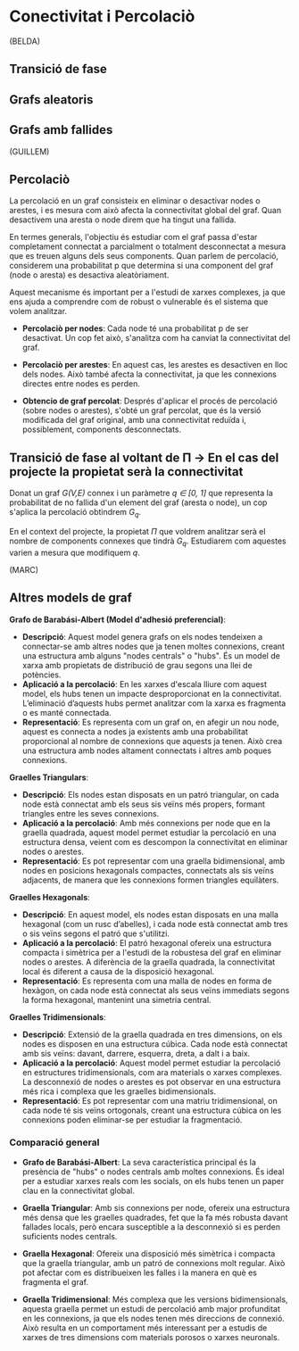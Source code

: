 # Conectivitat i Percolaciò

(BELDA)

## Transició de fase

## Grafs aleatoris

## Grafs amb fallides

(GUILLEM)

## Percolaciò

La percolació en un graf consisteix en eliminar o desactivar nodes o arestes, i es mesura com això afecta la connectivitat global del graf. Quan desactivem una aresta o node direm que ha tingut una fallida.

En termes generals, l'objectiu és estudiar com el graf passa d'estar completament connectat a parcialment o totalment desconnectat a mesura que es treuen alguns dels seus components. Quan parlem de percolació, considerem una probabilitat p que determina si una component del graf (node o aresta) es desactiva aleatòriament.

Aquest mecanisme és important per a l'estudi de xarxes complexes, ja que ens ajuda a comprendre com de robust o vulnerable és el sistema que volem analitzar.

* **Percolaciò per nodes**: Cada node té una probabilitat p de ser desactivat. Un cop fet això, s'analitza com ha canviat la connectivitat del graf.

* **Percolaciò per arestes**: En aquest cas, les arestes es desactiven en lloc dels nodes. Això també afecta la connectivitat, ja que les connexions directes entre nodes es perden.

* **Obtencio de graf percolat**: Després d'aplicar el procés de percolació (sobre nodes o arestes), s'obté un graf percolat, que és la versió modificada del graf original, amb una connectivitat reduïda i, possiblement, components desconnectats.

## Transició de fase al voltant de Π → En el cas del projecte la propietat serà la connectivitat

Donat un graf _G(V,E)_ connex i un paràmetre _q ∈ [0, 1]_ que representa la probabilitat de no fallida d'un element del graf (aresta o node), un cop s'aplica la percolació obtindrem _G<sub>q</sub>_. 

En el context del projecte, la propietat _Π_ que voldrem analitzar serà el nombre de components connexes que tindrà _G<sub>q</sub>_. Estudiarem com aquestes varien a mesura que modifiquem _q_.

(MARC)

## Altres models de graf

**Grafo de Barabási-Albert (Model d'adhesió preferencial)**:
- **Descripció**: Aquest model genera grafs on els nodes tendeixen a connectar-se amb altres nodes que ja tenen moltes connexions, creant una estructura amb alguns "nodes centrals" o "hubs". És un model de xarxa amb propietats de distribució de grau segons una llei de potències.
- **Aplicació a la percolació**: En les xarxes d'escala lliure com aquest model, els hubs tenen un impacte desproporcionat en la connectivitat. L’eliminació d’aquests hubs permet analitzar com la xarxa es fragmenta o es manté connectada.
- **Representació**: Es representa com un graf on, en afegir un nou node, aquest es connecta a nodes ja existents amb una probabilitat proporcional al nombre de connexions que aquests ja tenen. Això crea una estructura amb nodes altament connectats i altres amb poques connexions.

**Graelles Triangulars**:
- **Descripció**: Els nodes estan disposats en un patró triangular, on cada node està connectat amb els seus sis veïns més propers, formant triangles entre les seves connexions.
- **Aplicació a la percolació**: Amb més connexions per node que en la graella quadrada, aquest model permet estudiar la percolació en una estructura densa, veient com es descompon la connectivitat en eliminar nodes o arestes.
- **Representació**: Es pot representar com una graella bidimensional, amb nodes en posicions hexagonals compactes, connectats als sis veïns adjacents, de manera que les connexions formen triangles equilàters.

**Graelles Hexagonals**:
- **Descripció**: En aquest model, els nodes estan disposats en una malla hexagonal (com un rusc d’abelles), i cada node està connectat amb tres o sis veïns segons el patró que s'utilitzi.
- **Aplicació a la percolació**: El patró hexagonal ofereix una estructura compacta i simètrica per a l'estudi de la robustesa del graf en eliminar nodes o arestes. A diferència de la graella quadrada, la connectivitat local és diferent a causa de la disposició hexagonal.
- **Representació**: Es representa com una malla de nodes en forma de hexàgon, on cada node està connectat als seus veïns immediats segons la forma hexagonal, mantenint una simetria central.

**Graelles Tridimensionals**:
- **Descripció**: Extensió de la graella quadrada en tres dimensions, on els nodes es disposen en una estructura cúbica. Cada node està connectat amb sis veïns: davant, darrere, esquerra, dreta, a dalt i a baix.
- **Aplicació a la percolació**: Aquest model permet estudiar la percolació en estructures tridimensionals, com ara materials o xarxes complexes. La desconnexió de nodes o arestes es pot observar en una estructura més rica i complexa que les graelles bidimensionals.
- **Representació**: Es pot representar com una matriu tridimensional, on cada node té sis veïns ortogonals, creant una estructura cúbica on les connexions poden eliminar-se per estudiar la fragmentació.

### Comparació general

- **Grafo de Barabási-Albert**: La seva característica principal és la presència de "hubs" o nodes centrals amb moltes connexions. És ideal per a estudiar xarxes reals com les socials, on els hubs tenen un paper clau en la connectivitat global.
  
- **Graella Triangular**: Amb sis connexions per node, ofereix una estructura més densa que les graelles quadrades, fet que la fa més robusta davant fallades locals, però encara susceptible a la desconnexió si es perden suficients nodes centrals.

- **Graella Hexagonal**: Ofereix una disposició més simètrica i compacta que la graella triangular, amb un patró de connexions molt regular. Això pot afectar com es distribueixen les falles i la manera en què es fragmenta el graf.

- **Graella Tridimensional**: Més complexa que les versions bidimensionals, aquesta graella permet un estudi de percolació amb major profunditat en les connexions, ja que els nodes tenen més direccions de connexió. Això resulta en un comportament més interessant per a estudis de xarxes de tres dimensions com materials porosos o xarxes neuronals.
